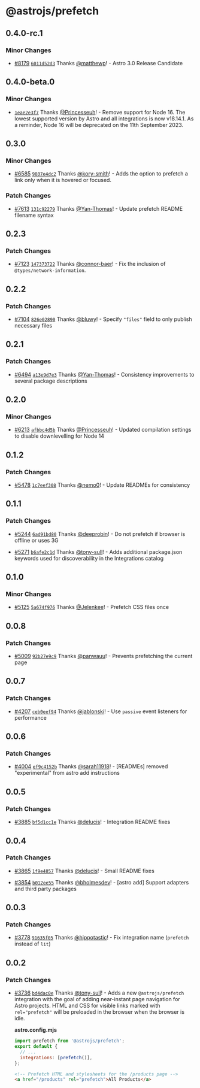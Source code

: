 # @astrojs/prefetch

## 0.4.0-rc.1

### Minor Changes

- [#8179](https://github.com/withastro/astro/pull/8179) [`6011d52d3`](https://github.com/withastro/astro/commit/6011d52d38e43c3e3d52bc3bc41a60e36061b7b7) Thanks [@matthewp](https://github.com/matthewp)! - Astro 3.0 Release Candidate

## 0.4.0-beta.0

### Minor Changes

- [`1eae2e3f7`](https://github.com/withastro/astro/commit/1eae2e3f7d693c9dfe91c8ccfbe606d32bf2fb81) Thanks [@Princesseuh](https://github.com/Princesseuh)! - Remove support for Node 16. The lowest supported version by Astro and all integrations is now v18.14.1. As a reminder, Node 16 will be deprecated on the 11th September 2023.

## 0.3.0

### Minor Changes

- [#6585](https://github.com/withastro/astro/pull/6585) [`9807e4dc2`](https://github.com/withastro/astro/commit/9807e4dc22355f0b3b2ff65b0724a95af8e9702d) Thanks [@kory-smith](https://github.com/kory-smith)! - Adds the option to prefetch a link only when it is hovered or focused.

### Patch Changes

- [#7613](https://github.com/withastro/astro/pull/7613) [`131c92279`](https://github.com/withastro/astro/commit/131c92279ee8a282e71a09523870bb0e7df80627) Thanks [@Yan-Thomas](https://github.com/Yan-Thomas)! - Update prefetch README filename syntax

## 0.2.3

### Patch Changes

- [#7123](https://github.com/withastro/astro/pull/7123) [`147373722`](https://github.com/withastro/astro/commit/147373722b37126af949bb054a1cdfb0aed6c2ff) Thanks [@connor-baer](https://github.com/connor-baer)! - Fix the inclusion of `@types/network-information`.

## 0.2.2

### Patch Changes

- [#7104](https://github.com/withastro/astro/pull/7104) [`826e02890`](https://github.com/withastro/astro/commit/826e0289005f645b902375b98d5549c6a95ccafa) Thanks [@bluwy](https://github.com/bluwy)! - Specify `"files"` field to only publish necessary files

## 0.2.1

### Patch Changes

- [#6494](https://github.com/withastro/astro/pull/6494) [`a13e9d7e3`](https://github.com/withastro/astro/commit/a13e9d7e33baccf51e7d4815f99b481ad174bc57) Thanks [@Yan-Thomas](https://github.com/Yan-Thomas)! - Consistency improvements to several package descriptions

## 0.2.0

### Minor Changes

- [#6213](https://github.com/withastro/astro/pull/6213) [`afbbc4d5b`](https://github.com/withastro/astro/commit/afbbc4d5bfafc1779bac00b41c2a1cb1c90f2808) Thanks [@Princesseuh](https://github.com/Princesseuh)! - Updated compilation settings to disable downlevelling for Node 14

## 0.1.2

### Patch Changes

- [#5478](https://github.com/withastro/astro/pull/5478) [`1c7eef308`](https://github.com/withastro/astro/commit/1c7eef308e808aa5ed4662b53e67ec8d1b814d1f) Thanks [@nemo0](https://github.com/nemo0)! - Update READMEs for consistency

## 0.1.1

### Patch Changes

- [#5244](https://github.com/withastro/astro/pull/5244) [`6ad91bd80`](https://github.com/withastro/astro/commit/6ad91bd80dae935b67a5c18b8dfbb95f2cfe10ef) Thanks [@deeprobin](https://github.com/deeprobin)! - Do not prefetch if browser is offline or uses 3G

- [#5271](https://github.com/withastro/astro/pull/5271) [`b6afe2c1d`](https://github.com/withastro/astro/commit/b6afe2c1db613aabf3139fb58e0fc2ab60322f37) Thanks [@tony-sull](https://github.com/tony-sull)! - Adds additional package.json keywords used for discoverability in the Integrations catalog

## 0.1.0

### Minor Changes

- [#5125](https://github.com/withastro/astro/pull/5125) [`5a674f976`](https://github.com/withastro/astro/commit/5a674f976d6138ec5c87441a579c2ccf37713e73) Thanks [@Jelenkee](https://github.com/Jelenkee)! - Prefetch CSS files once

## 0.0.8

### Patch Changes

- [#5009](https://github.com/withastro/astro/pull/5009) [`92b27e9c9`](https://github.com/withastro/astro/commit/92b27e9c9253cea3d00f1f81223de19ff75c2c74) Thanks [@panwauu](https://github.com/panwauu)! - Prevents prefetching the current page

## 0.0.7

### Patch Changes

- [#4207](https://github.com/withastro/astro/pull/4207) [`ceb0eef94`](https://github.com/withastro/astro/commit/ceb0eef944f2f867cb2dba04adfb6b028cf8c228) Thanks [@jablonski](https://github.com/jablonski)! - Use `passive` event listeners for performance

## 0.0.6

### Patch Changes

- [#4004](https://github.com/withastro/astro/pull/4004) [`ef9c4152b`](https://github.com/withastro/astro/commit/ef9c4152b2b399e25bf4e8aa7b37adcf6d0d8f17) Thanks [@sarah11918](https://github.com/sarah11918)! - [READMEs] removed "experimental" from astro add instructions

## 0.0.5

### Patch Changes

- [#3885](https://github.com/withastro/astro/pull/3885) [`bf5d1cc1e`](https://github.com/withastro/astro/commit/bf5d1cc1e71da38a14658c615e9481f2145cc6e7) Thanks [@delucis](https://github.com/delucis)! - Integration README fixes

## 0.0.4

### Patch Changes

- [#3865](https://github.com/withastro/astro/pull/3865) [`1f9e4857`](https://github.com/withastro/astro/commit/1f9e4857ff2b2cb7db89d619618cdf546cd3b3dc) Thanks [@delucis](https://github.com/delucis)! - Small README fixes

* [#3854](https://github.com/withastro/astro/pull/3854) [`b012ee55`](https://github.com/withastro/astro/commit/b012ee55b107dea0730286263b27d83e530fad5d) Thanks [@bholmesdev](https://github.com/bholmesdev)! - [astro add] Support adapters and third party packages

## 0.0.3

### Patch Changes

- [#3778](https://github.com/withastro/astro/pull/3778) [`91635f05`](https://github.com/withastro/astro/commit/91635f05df207d33ee8b50a2afe970b94b24ba7b) Thanks [@hippotastic](https://github.com/hippotastic)! - Fix integration name (`prefetch` instead of `lit`)

## 0.0.2

### Patch Changes

- [#3736](https://github.com/withastro/astro/pull/3736) [`bd4dac0e`](https://github.com/withastro/astro/commit/bd4dac0e1a8598045f10c42faf08abff96ed6766) Thanks [@tony-sull](https://github.com/tony-sull)! - Adds a new `@astrojs/prefetch` integration with the goal of adding near-instant page navigation for Astro projects. HTML and CSS for visible links marked with `rel="prefetch"` will be preloaded in the browser when the browser is idle.

  **astro.config.mjs**

  ```js
  import prefetch from '@astrojs/prefetch';
  export default {
    // ...
    integrations: [prefetch()],
  };
  ```

  ```html
  <!-- Prefetch HTML and stylesheets for the /products page -->
  <a href="/products" rel="prefetch">All Products</a>
  ```
